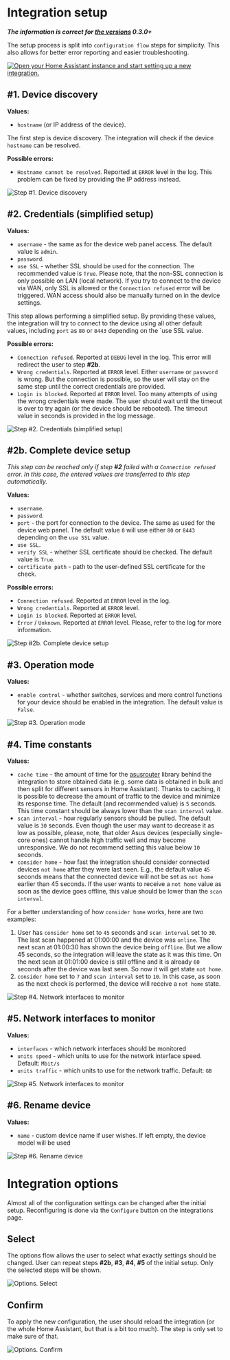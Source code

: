 # Integration setup

***The information is correct for [the versions](https://github.com/Vaskivskyi/ha-asusrouter/releases) 0.3.0+***

The setup process is split into `configuration flow` steps for simplicity. This also allows for better error reporting and easier troubleshooting.

[![Open your Home Assistant instance and start setting up a new integration.](https://my.home-assistant.io/badges/config_flow_start.svg)](https://my.home-assistant.io/redirect/config_flow_start/?domain=asusrouter)

## #1. Device discovery

**Values:**
- `hostname` (or IP address of the device).

The first step is device discovery. The integration will check if the device `hostname` can be resolved.

**Possible errors:**
- `Hostname cannot be resolved`. Reported at `ERROR` level in the log. This problem can be fixed by providing the IP address instead.

![Step #1. Device discovery](Fig-Setup/Step-1.png)

## #2. Credentials (simplified setup)

**Values:**
- `username` - the same as for the device web panel access. The default value is `admin`.
- `password`.
- `use SSL` - whether SSL should be used for the connection. The recommended value is `True`. Please note, that the non-SSL connection is only possible on LAN (local network). If you try to connect to the device via WAN, only SSL is allowed or the `Connection refused` error will be triggered. WAN access should also be manually turned on in the device settings.

This step allows performing a simplified setup. By providing these values, the integration will try to connect to the device using all other default values, including `port` as `80` or `8443` depending on the `use SSL value.

**Possible errors:**
- `Connection refused`. Reported at `DEBUG` level in the log. This error will redirect the user to step **#2b**.
- `Wrong credentials`. Reported at `ERROR` level. Either `username` or `password` is wrong. But the connection is possible, so the user will stay on the same step until the correct credentials are provided.
- `Login is blocked`. Reported at `ERROR` level. Too many attempts of using the wrong credentials were made. The user should wait until the timeout is over to try again (or the device should be rebooted). The timeout value in seconds is provided in the log message.

![Step #2. Credentials (simplified setup)](Fig-Setup/Step-2.png)

## #2b. Complete device setup

*This step can be reached only if step **#2** failed with a `Connection refused` error. In this case, the entered values are transferred to this step automatically.*

**Values:**
- `username`.
- `password`.
- `port` - the port for connection to the device. The same as used for the device web panel. The default value `0` will use either `80` or `8443` depending on the `use SSL` value.
- `use SSL`.
- `verify SSL` - whether SSL certificate should be checked. The default value is `True`.
- `certificate path` - path to the user-defined SSL certificate for the check.

**Possible errors:**
- `Connection refused`. Reported at `ERROR` level in the log.
- `Wrong credentials`. Reported at `ERROR` level.
- `Login is blocked`. Reported at `ERROR` level.
- `Error` / `Unknown`. Reported at `ERROR` level. Please, refer to the log for more information.

![Step #2b. Complete device setup](Fig-Setup/Step-2b.png)

## #3. Operation mode

**Values:**
<!--- `enable monitoring`. Please, keep it `True`, since the `False` functionality is not completely implemented yet and will result in integration failures.-->
- `enable control` - whether switches, services and more control functions for your device should be enabled in the integration. The default value is `False`.

![Step #3. Operation mode](Fig-Setup/Step-3.png)

## #4. Time constants

**Values:**
- `cache time` - the amount of time for the [asusrouter](https://github.com/Vaskivskyi/asusrouter) library behind the integration to store obtained data (e.g. some data is obtained in bulk and then split for different sensors in Home Assistant). Thanks to caching, it is possible to decrease the amount of traffic to the device and minimize its response time. The default (and recommended value) is `5` seconds. This time constant should be always lower than the `scan interval` value.
- `scan interval` - how regularly sensors should be pulled. The default value is `30` seconds. Even though the user may want to decrease it as low as possible, please, note, that older Asus devices (especially single-core ones) cannot handle high traffic well and may become unresponsive. We do not recommend setting this value below `10` seconds.
- `consider home` - how fast the integration should consider connected devices `not home` after they were last seen. E.g., the default value `45` seconds means that the connected device will not be set as `not home` earlier than 45 seconds. If the user wants to receive a `not home` value as soon as the device goes offline, this value should be lower than the `scan interval`.

For a better understanding of how `consider home` works, here are two examples:
1. User has `consider home` set to `45` seconds and `scan interval` set to `30`. The last scan happened at 01:00:00 and the device was `online`. The next scan at 01:00:30 has shown the device being `offline`. But we allow 45 seconds, so the integration will leave the state as it was this time. On the next scan at 01:01:00 device is still offline and it is already `60` seconds after the device was last seen. So now it will get state `not home`.
2. `consider home` set to `7` and `scan interval` set to `10`. In this case, as soon as the next check is performed, the device will receive a `not home` state.

![Step #4. Network interfaces to monitor](Fig-Setup/Step-4.png)

## #5. Network interfaces to monitor

**Values:**
- `interfaces` - which network interfaces should be monitored
- `units speed` - which units to use for the network interface speed. Default: `Mbit/s`
- `units traffic` - which units to use for the network traffic. Default: `GB`

![Step #5. Network interfaces to monitor](Fig-Setup/Step-5.png)
## #6. Rename device

**Values:**
- `name` - custom device name if user wishes. If left empty, the device model will be used

![Step #6. Rename device](Fig-Setup/Step-6.png)

# Integration options

Almost all of the configuration settings can be changed after the initial setup. Reconfiguring is done via the `Configure` button on the integrations page.

## Select

The options flow allows the user to select what exactly settings should be changed. User can repeat steps **#2b**, **#3**, **#4**, **#5** of the initial setup. Only the selected steps will be shown.

![Options. Select](Fig-Setup/Step-Options-Select.png)

## Confirm

To apply the new configuration, the user should reload the integration (or the whole Home Assistant, but that is a bit too much). The step is only set to make sure of that.

![Options. Confirm](Fig-Setup/Step-Options-Confirm.png)


